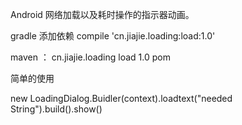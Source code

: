 Android 网络加载以及耗时操作的指示器动画。

gradle 添加依赖 compile 'cn.jiajie.loading:load:1.0'

maven ：
<dependency> 
    <groupId>cn.jiajie.loading</groupId> 
    <artifactId>load</artifactId> 
    <version>1.0</version> 
    <type>pom</type> 
</dependency>


简单的使用 

new LoadingDialog.Buidler(context).loadtext("needed String").build().show()
